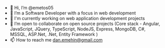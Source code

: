 - 👋 Hi, I’m @emetos05
- 👀 I’m a Software Developer with a focus in web development
- 🌱 I'm currently working on web application development projects
- 💞️ I’m open to collaborate on open source projects (Core stack - Angular, JavaScript, JQuery, TypeScript, NodeJS, Express, MongoDB, C#, MSSQL, ASP.Net, .Net, Entity Framework )
- 📫 How to reach me dan.emehin@gmail.com

<!---
emetos05/emetos05 is a ✨ special ✨ repository because its `README.md` (this file) appears on your GitHub profile.
You can click the Preview link to take a look at your changes.
--->
